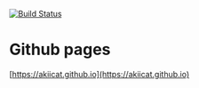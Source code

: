 [![Build Status](https://travis-ci.org/akiicat/akiicat.github.io.svg?branch=master)](https://travis-ci.org/akiicat/akiicat.github.io)

# Github pages
[https://akiicat.github.io](https://akiicat.github.io)
